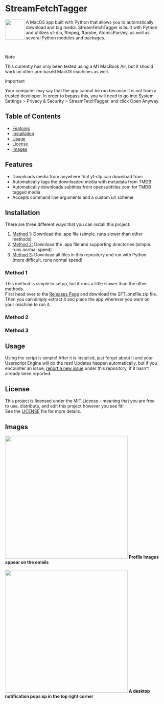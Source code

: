 # StreamFetchTagger

<img align="left" height="65vw" src="resources/StreamFetchTagger_icon_cropped.png">

A MacOS app built with Python that allows you to automatically download and tag media. StreamFetchTagger is built with Python and utilizes yt-dlp, ffmpeg, ffprobe, AtomicParsley, as well as several Python modules and packages.

</br>

> [!NOTE]  
> This currently has only been tested using a M1 MacBook Air, but it should work on other arm based MacOS machines as well.

> [!IMPORTANT]  
> Your computer may say that the app cannot be run because it is not from a trusted developer. In order to bypass this, you will need to go into System Settings > Privacy & Security > StreamFetchTagger, and click Open Anyway.
## Table of Contents

- [Features](#features)
- [Installation](#installation)
- [Usage](#usage)
- [License](#license)
- [Images](#images)

## Features

- Downloads media from anywhere that yt-dlp can download from
- Automatically tags the downloaded media with metadata from TMDB
- Automatically downloads subtitles from opensubtitles.com for TMDB tagged media
- Accepts command line arguments and a custom url scheme

## Installation

There are three different ways that you can install this project:  
1. [Method 1:](#method-1) Download the .app file (simple. runs slower than other methods)
2. [Method 2:](#method-2) Download the .app file and supporting directories (simple. runs normal speed)
3. [Method 3:](#method-3) Download all files in this repository and run with Python (more difficult. runs normal speed)  

### Method 1

This method is simple to setup, but it runs a little slower than the other methods.  
First head over to the [Releases Page](../../releases/latest) and download the SFT_onefile.zip file.  
Then you can simply extract it and place the app wherever you want on your machine to run it. 

### Method 2



### Method 3



## Usage

Using the script is simple! After it is installed, just forget about it and your Userscript Engine will do the rest!
Updates happen automatically, but if you encounter an issue, [report a new issue](../../issues) under this repository, if it hasn't already been reported.

## License

This project is licensed under the MIT License - meaning that you are free to use, distribute, and edit this project however you see fit!  
See the [LICENSE](./LICENSE) file for more details.

## Images

<p align="left">
  <img src="https://i.imgur.com/Sokt6Nf.png" width="400vw" />
  <strong>Profile Images appear on the emails</strong>
  <br>
  <br>
  <img src="https://i.imgur.com/fQLg4md.png" width="400vw" />
  <strong>A desktop notification pops up in the top right corner</strong>
</p>
